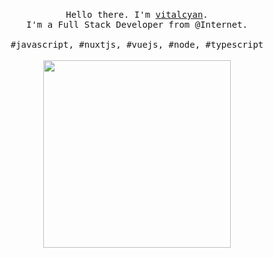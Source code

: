 <p align="center">
  <br>
  <samp>Hello there. I'm <a href="https://github.com/vitalcyan">vitalcyan</a>.<br> I'm a Full Stack Developer from @Internet.<br><br>#javascript, #nuxtjs, #vuejs, #node, #typescript</samp>
  <br>
  <br>
  <img src="https://github.com/pitu/pitu/blob/master/picture.png" width="300" />
</p>

<!--
**vitalcyan/vitalcyan** is a ✨ _special_ ✨ repository because its `README.md` (this file) appears on your GitHub profile.

Here are some ideas to get you started:

- 🔭 I’m currently working on ...
- 🌱 I’m currently learning ...
- 👯 I’m looking to collaborate on ...
- 🤔 I’m looking for help with ...
- 💬 Ask me about ...
- 📫 How to reach me: ...
- 😄 Pronouns: ...
- ⚡ Fun fact: ...
-->
